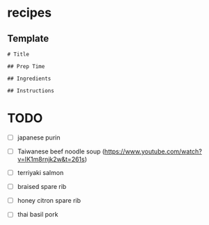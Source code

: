 # recipes

## Template
```
# Title

## Prep Time

## Ingredients

## Instructions
```

# TODO
- [ ] japanese purin
- [ ] Taiwanese beef noodle soup (https://www.youtube.com/watch?v=IK1m8rnjk2w&t=261s) 
- [ ] terriyaki salmon
- [ ] braised spare rib
- [ ] honey citron spare rib
- [ ] thai basil pork



